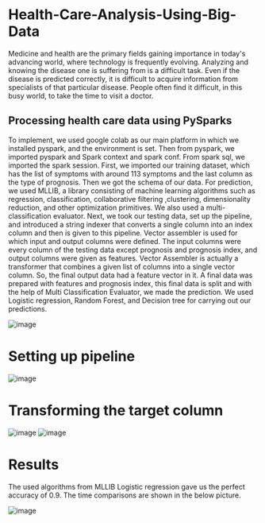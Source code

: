 # Health-Care-Analysis-Using-Big-Data
Medicine and health are the primary fields gaining importance in today's advancing world, where technology is frequently evolving. 
Analyzing and knowing the disease one is suffering from is a difficult task. Even if the disease is predicted correctly, 
it is difficult to acquire information from specialists of that particular disease. People often find it difficult, in this busy world, 
to take the time to visit a doctor. 

## Processing health care data using PySparks

To implement, we used google colab as our main platform in which we installed pyspark, and the environment is set. Then from pyspark, we imported pyspark and Spark context and spark conf. From spark sql, we imported the spark session.
 First, we imported our training dataset, which has the list of symptoms with around 113 symptoms and the last column as the type of prognosis. Then we got the schema of our data. For prediction, we used MLLIB, a library consisting of machine learning algorithms such as regression, classification, collaborative filtering ,clustering, dimensionality reduction, and other optimization primitives. We also used a multi-classification evaluator. 
 Next, we took our testing data, set up the pipeline, and introduced a string indexer that converts a single column into an index column and then is given to this pipeline. Vector assembler is used for which input and output columns were defined. The input columns were every column of the testing data except prognosis and prognosis index, and output columns were given as features. 
Vector Assembler is actually a transformer that combines a given list of columns into a single vector column. So, the final output data had a feature vector in it. A final data was prepared with features and prognosis index, this final data is split and with the help of Multi Classification Evaluator, we made the prediction. We used Logistic regression, Random Forest, and Decision tree for carrying out our predictions.


![image](https://user-images.githubusercontent.com/69135317/170732357-cb852bfd-cf95-4e51-a8f4-25302934aa9b.png)
# Setting up pipeline 
![image](https://user-images.githubusercontent.com/69135317/170732388-24005a95-7e70-4170-a7c7-61b80807488f.png)
# Transforming the target column 
![image](https://user-images.githubusercontent.com/69135317/170732426-5f749d18-e567-4ed9-8e6d-386e64616d1b.png)
![image](https://user-images.githubusercontent.com/69135317/170732441-0bf5adfc-c771-4f9d-aace-538e3d8fe43f.png)
# Results
The used algorithms from MLLIB Logistic regression gave us the perfect accuracy of 0.9. The time comparisons are shown in the below picture.

![image](https://user-images.githubusercontent.com/69135317/170732472-9c1b8984-d015-4031-adef-d89d7fa5b5bc.png)
